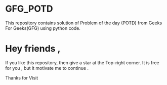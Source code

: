 # GFG_POTD
This repository contains solution of Problem of the day (POTD) from Geeks For Geeks(GFG) using python code.

# Hey friends , 
If you like this repository, then give a star at the Top-right corner. 
It is free for you , but it motivate me to continue .

Thanks for Visit
